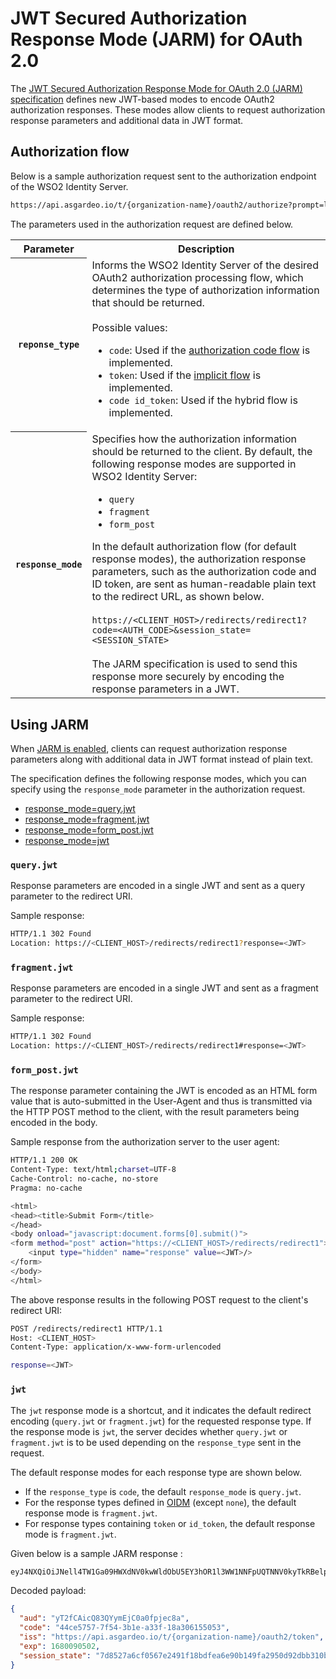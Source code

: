 # JWT Secured Authorization Response Mode (JARM) for OAuth 2.0

The [JWT Secured Authorization Response Mode for OAuth 2.0 (JARM) specification](https://openid.net/specs/openid-financial-api-jarm-ID1.html) defines new JWT-based modes to encode OAuth2 authorization responses. These modes allow clients to request authorization response parameters and additional data in JWT format.

## Authorization flow

Below is a sample authorization request sent to the authorization endpoint of the WSO2 Identity Server.

```bash
https://api.asgardeo.io/t/{organization-name}/oauth2/authorize?prompt=login&scope=openid&redirect_uri=https://<CLIENT_HOST>/redirects/redirect1&client_id=<CLIENT_ID>&response_type=<RESPONSE_TYPE>&response_mode=<RESPONSE_MODE>
```

The parameters used in the authorization request are defined below.

<table>
    <tr>
        <th>Parameter</th>
        <th>Description</th>
    </tr>
    <tr>
        <th>
            <code>reponse_type</code>
        </th>
        <td>
            Informs the WSO2 Identity Server of the desired OAuth2 authorization processing flow, which determines the type of authorization information that should be returned.</br></br>
            Possible values:
            <ul>
                <li>
                    <code>code</code>: Used if the <a href="{{base_path}}/references/grant-types/#authorization-code-grant">authorization code flow</a> is implemented.
                </li>
                <li>
                    <code>token</code>: Used if the <a href="{{base_path}}/references/grant-types/#implicit-grant">implicit flow</a> is implemented.
                </li>
                <li>
                    <code>code id_token</code>: Used if the <!-- TODO   <a href="../openid-connect-hybrid-flow">-->hybrid flow</a> is implemented.
                </li>
            </ul>
        </td>
    </tr>
    <tr>
        <th>
            <code>response_mode</code>
        </th>
        <td>
            Specifies how the authorization information should be returned to the client. By default, the following response modes are supported in WSO2 Identity Server:
            <ul>
                <li><code>query</code></li>
                <li><code>fragment</code></li>
                <li><code>form_post</code></li>
            </ul>
            In the default authorization flow (for default response modes), the authorization response parameters, such as the authorization code and ID token, are sent as human-readable plain text to the redirect URL, as shown below.</br></br>
            <code>https://&lt;CLIENT_HOST&gt;/redirects/redirect1?code=&lt;AUTH_CODE&gt;&session_state=&lt;SESSION_STATE&gt;</code></br></br>
            The JARM specification is used to send this response more securely by encoding the response parameters in a JWT.
        </td>
    </tr>
</table>

## Using JARM

When [JARM is enabled](#enable-jarm), clients can request authorization response parameters along with additional data in JWT format instead of plain text.

The specification defines the following response modes, which you can specify using the `response_mode` parameter in the authorization request.

- [response_mode=query.jwt](#queryjwt)
- [response_mode=fragment.jwt](#fragmentjwt)
- [response_mode=form_post.jwt](#form_postjwt)
- [response_mode=jwt](#jwt)

### `query.jwt`
  
Response parameters are encoded in a single JWT and sent as a query parameter to the redirect URI.

Sample response:

```bash
HTTP/1.1 302 Found
Location: https://<CLIENT_HOST>/redirects/redirect1?response=<JWT>
```

### `fragment.jwt`

Response parameters are encoded in a single JWT and sent as a fragment parameter to the redirect URI.

Sample response:

```bash
HTTP/1.1 302 Found
Location: https://<CLIENT_HOST>/redirects/redirect1#response=<JWT>
```

### `form_post.jwt`

The response parameter containing the JWT is encoded as an HTML form value that is auto-submitted in the User-Agent and thus is transmitted via the HTTP POST method to the client, with the result parameters being encoded in the body.

Sample response from the authorization server to the user agent:

```bash
HTTP/1.1 200 OK
Content-Type: text/html;charset=UTF-8
Cache-Control: no-cache, no-store
Pragma: no-cache

<html>
<head><title>Submit Form</title>
</head>
<body onload="javascript:document.forms[0].submit()">
<form method="post" action="https://<CLIENT_HOST>/redirects/redirect1">
    <input type="hidden" name="response" value=<JWT>/>
</form>
</body>
</html>
```

The above response results in the following POST request to the client's redirect URI:

```bash
POST /redirects/redirect1 HTTP/1.1
Host: <CLIENT_HOST>
Content-Type: application/x-www-form-urlencoded

response=<JWT>
```

### `jwt`

The `jwt` response mode is a shortcut, and it indicates the default redirect encoding (`query.jwt` or `fragment.jwt`) for the requested response type. If the response mode is `jwt`, the server decides whether `query.jwt` or `fragment.jwt` is to be used depending on the `response_type` sent in the request.

The default response modes for each response type are shown below.

- If the `response_type` is `code`, the default `response_mode` is `query.jwt`.
- For the response types defined in [OIDM](https://openid.net/specs/oauth-v2-multiple-response-types-1_0.html) (​​except `none`), the default response mode is `fragment.jwt`.
- For response types containing `token` or `id_token`, the default response mode is `fragment.jwt`.

Given below is a sample JARM response <JWT>:

```bash
eyJ4NXQiOiJNell4TW1Ga09HWXdNV0kwWldObU5EY3hOR1l3WW1NNFpUQTNNV0kyTkRBelpHUXpOR00wWkdSbE5qSmtPREZrWkRSaU9URmtNV0ZoTXpVMlpHVmxOZyIsImtpZCI6Ik16WXhNbUZrT0dZd01XSTBaV05tTkRjeE5HWXdZbU00WlRBM01XSTJOREF6WkdRek5HTTBaR1JsTmpKa09ERmtaRFJpT1RGa01XRmhNelUyWkdWbE5nX1JTMjU2IiwiYWxnIjoiUlMyNTYifQ.eyJhdWQiOiJ5VDJmQ0FpY1E4M1FZeW1FakMwYTBmcGplYzhhIiwiY29kZSI6IjQ0Y2U1NzU3LTdmNTQtM2IxZS1hMzNmLTE4YTMwNjE1NTA1MyIsImlzcyI6Imh0dHBzOlwvXC9sb2NhbGhvc3Q6OTQ0M1wvb2F1dGgyXC90b2tlbiIsImV4cCI6MTY4MDA5MDUwMiwic2Vzc2lvbl9zdGF0ZSI6IjdkODUyN2E2Y2YwNTY3ZTI0OTFmMThiZGZlYTZlOTBiMTQ5ZmEyOTUwZDkyZGJiMzEwYjU0MjE5YjczM2U0ODEuc3B1RVlVQm1QX0VMZVRkS1BfZTdKQSJ9.wYIBpEIhYdFq4W3mrx4gcAI2kSgJ5viQ6qGntHsIRMT2wg9F4d-DzMEkMvy4tOup2dlZNby80Sf1djuG44Z-1xbellcuk7hRfotlMOjSLc7fmkzy0b4HvwcN66U9wETWQfixUTbWbOvmqMqzdMQKtSB2b7oWEh5EHOlQQ6vrGJc2eSxquMN_O17PlYKF0smXSgoESIunf8k5sGydO8MvwVZ4-qfqnx7Lx7Huk36CfW-CFI0IXIehi017onOx0FOXwRaizMM45M0zfzyvg4CbZUaGPeGuyO7DVsUPwjdkrjkhiKcXR61S01uqj8-_AAgtZMJHMI3yJQmvWM4ezNe9_Q
```

Decoded payload:

```json
{
  "aud": "yT2fCAicQ83QYymEjC0a0fpjec8a",
  "code": "44ce5757-7f54-3b1e-a33f-18a306155053",
  "iss": "https://api.asgardeo.io/t/{organization-name}/oauth2/token",
  "exp": 1680090502,
  "session_state": "7d8527a6cf0567e2491f18bdfea6e90b149fa2950d92dbb310b54219b733e481.spuEYUBmP_ELeTdKP_e7JA"
}
```